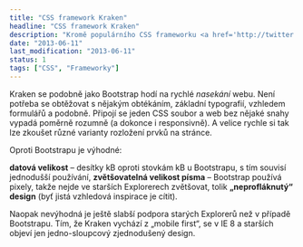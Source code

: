 ```yaml
---
title: "CSS framework Kraken"
headline: "CSS framework Kraken"
description: "Kromě populárního CSS frameworku <a href='http://twitter.github.io/bootstrap/'>Bootstrap</a> existují i další zajímavé. Kraken je jeden takový."
date: "2013-06-11"
last_modification: "2013-06-11"
status: 1
tags: ["CSS", "Frameworky"]
---
```


Kraken se podobně jako Bootstrap hodí na rychlé *nasekání* webu. Není potřeba se obtěžovat s nějakým obtékáním, základní typografií, vzhledem formulářů a podobně. 
Připojí se jeden CSS soubor a web bez nějaké snahy vypadá poměrně rozumně (a dokonce i responsivně). A velice rychle si tak lze zkoušet různé varianty rozložení prvků na stránce.

Oproti Bootstrapu je výhodné:

**datová velikost** – desítky kB oproti stovkám kB u Bootstrapu,
s tím souvisí jednodušší používání,
**zvětšovatelná velikost písma** – Bootstrap používá pixely, takže nejde ve starších Explorerech zvětšovat,
tolik **„neprofláknutý“ design** (byť jistá vzhledová inspirace je cítit).

Naopak nevýhodná je ještě slabší podpora starých Explorerů než v případě Bootstrapu. Tím, že Kraken vychází z „mobile first“, se v IE 8 a starších objeví jen jedno-sloupcový zjednodušený design.